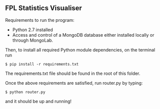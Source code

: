 ## FPL Statistics Visualiser

Requirements to run the program:
* Python 2.7 installed
* Access and control of a MongoDB database either installed locally or through MongoLab.

Then, to install all required Python module dependencies, on the terminal run
```
$ pip install -r requirements.txt
```

The requirements.txt file should be found in the root of this folder.

Once the above requirements are satisfied, run router.py by typing:

```
$ python router.py
```

and it should be up and running!
